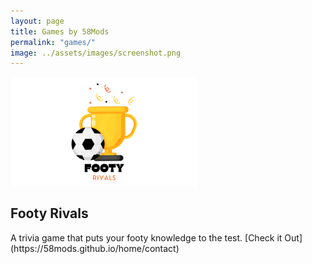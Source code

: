```yaml
---
layout: page
title: Games by 58Mods
permalink: "games/"
image: ../assets/images/screenshot.png
---
```


<div class="game">
  <img
    src="assets/images/1.png"
    alt="Game 1 Screenshot"
    style="max-width: 300px; display: block; margin-bottom: 10px"
  />
  <h2>Footy Rivals</h2>
  A trivia game that puts your footy knowledge to the test.
  [Check it Out](https://58mods.github.io/home/contact)
</div>
